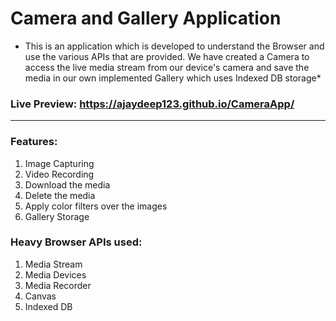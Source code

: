 # Camera and Gallery Application
* This is an application which is developed to understand the Browser and use the various APIs that are provided. We have created a Camera to access the live media stream from our device's camera and save the media in our own implemented Gallery which uses Indexed DB storage*

### Live Preview: https://ajaydeep123.github.io/CameraApp/
________________________________________________________________________________________________________________________________________________________
### Features:

<ol>
  <li>Image Capturing</li>
  <li>Video Recording</li>
  <li>Download the media</li>
  <li>Delete the media</li>
  <li>Apply color filters over the images</li>
  <li>Gallery Storage</li>
</ol>


### Heavy Browser APIs used:

<ol>
  <li>Media Stream</li>
  <li>Media Devices</li>
  <li>Media Recorder</li>
  <li>Canvas</li>
  <li>Indexed DB</li>
</ol>

